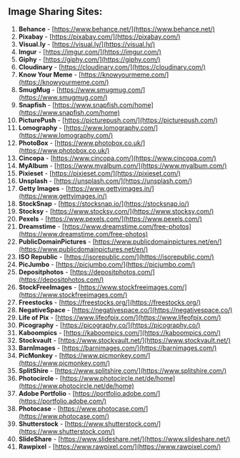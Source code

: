 ## Image Sharing Sites:


1. **Behance** - [https://www.behance.net/](https://www.behance.net/)
2. **Pixabay** - [https://pixabay.com/](https://pixabay.com/)
3. **Visual.ly** - [https://visual.ly/](https://visual.ly/)
4. **Imgur** - [https://imgur.com/](https://imgur.com/)
5. **Giphy** - [https://giphy.com/](https://giphy.com/)
6. **Cloudinary** - [https://cloudinary.com/](https://cloudinary.com/)
7. **Know Your Meme** - [https://knowyourmeme.com/](https://knowyourmeme.com/)
8. **SmugMug** - [https://www.smugmug.com/](https://www.smugmug.com/)
9. **Snapfish** - [https://www.snapfish.com/home](https://www.snapfish.com/home)
10. **PicturePush** - [https://picturepush.com/](https://picturepush.com/)
11. **Lomography** - [https://www.lomography.com/](https://www.lomography.com/)
12. **PhotoBox** - [https://www.photobox.co.uk/](https://www.photobox.co.uk/)
13. **Cincopa** - [https://www.cincopa.com/](https://www.cincopa.com/)
14. **MyAlbum** - [https://www.myalbum.com/](https://www.myalbum.com/)
15. **Pixieset** - [https://pixieset.com/](https://pixieset.com/)
16. **Unsplash** - [https://unsplash.com/](https://unsplash.com/)
17. **Getty Images** - [https://www.gettyimages.in/](https://www.gettyimages.in/)
18. **StockSnap** - [https://stocksnap.io/](https://stocksnap.io/)
19. **Stocksy** - [https://www.stocksy.com/](https://www.stocksy.com/)
20. **Pexels** - [https://www.pexels.com/](https://www.pexels.com/)
21. **Dreamstime** - [https://www.dreamstime.com/free-photos](https://www.dreamstime.com/free-photos)
22. **PublicDomainPictures** - [https://www.publicdomainpictures.net/en/](https://www.publicdomainpictures.net/en/)
23. **ISO Republic** - [https://isorepublic.com/](https://isorepublic.com/)
24. **PicJumbo** - [https://picjumbo.com/](https://picjumbo.com/)
25. **Depositphotos** - [https://depositphotos.com/](https://depositphotos.com/)
26. **StockFreeImages** - [https://www.stockfreeimages.com/](https://www.stockfreeimages.com/)
27. **Freestocks** - [https://freestocks.org/](https://freestocks.org/)
28. **NegativeSpace** - [https://negativespace.co/](https://negativespace.co/)
29. **Life of Pix** - [https://www.lifeofpix.com/](https://www.lifeofpix.com/)
30. **Picography** - [https://picography.co/](https://picography.co/)
31. **Kaboompics** - [https://kaboompics.com/](https://kaboompics.com/)
32. **Stockvault** - [https://www.stockvault.net/](https://www.stockvault.net/)
33. **BarnImages** - [https://barnimages.com/](https://barnimages.com/)
34. **PicMonkey** - [https://www.picmonkey.com/](https://www.picmonkey.com/)
35. **SplitShire** - [https://www.splitshire.com/](https://www.splitshire.com/)
36. **Photocircle** - [https://www.photocircle.net/de/home](https://www.photocircle.net/de/home)
37. **Adobe Portfolio** - [https://portfolio.adobe.com/](https://portfolio.adobe.com/)
38. **Photocase** - [https://www.photocase.com/](https://www.photocase.com/)
39. **Shutterstock** - [https://www.shutterstock.com/](https://www.shutterstock.com/)
40. **SlideShare** - [https://www.slideshare.net/](https://www.slideshare.net/)
41. **Rawpixel** - [https://www.rawpixel.com/](https://www.rawpixel.com/)
